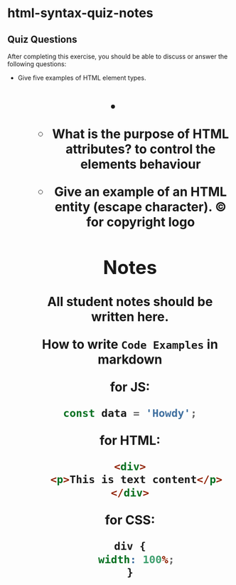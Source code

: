 # html-syntax-quiz-notes

## Quiz Questions

After completing this exercise, you should be able to discuss or answer the following questions:

- Give five examples of HTML element types.
<header> <h1> <li> <ul> <footer>

- What is the purpose of HTML attributes?
  to control the elements behaviour

- Give an example of an HTML entity (escape character).
  &#169; for copyright logo

## Notes

All student notes should be written here.

How to write `Code Examples` in markdown

for JS:

```javascript
const data = 'Howdy';
```

for HTML:

```html
<div>
  <p>This is text content</p>
</div>
```

for CSS:

```css
div {
  width: 100%;
}
```
